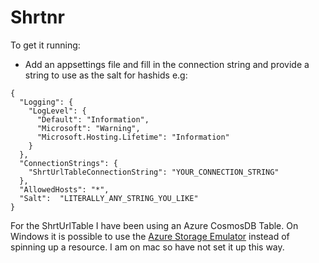 # Shrtnr

To get it running:

- Add an appsettings file and fill in the connection string and provide a string to use as the salt for hashids e.g:

```
{
  "Logging": {
    "LogLevel": {
      "Default": "Information",
      "Microsoft": "Warning",
      "Microsoft.Hosting.Lifetime": "Information"
    }
  },
  "ConnectionStrings": {
    "ShrtUrlTableConnectionString": "YOUR_CONNECTION_STRING"
  },
  "AllowedHosts": "*",
  "Salt":  "LITERALLY_ANY_STRING_YOU_LIKE"
}
```

For the ShrtUrlTable I have been using an Azure CosmosDB Table. On Windows it is possible to use the [Azure Storage Emulator](https://docs.microsoft.com/en-us/azure/storage/common/storage-use-emulator) instead of spinning up a resource. I am on mac so have not set it up this way.
